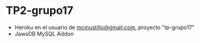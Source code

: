 # TP2-grupo17

- Heroku en el usuario de mcmustillo@gmail.com, proyecto "tp-grupo17"
- JawsDB MySQL Addon

